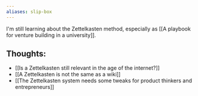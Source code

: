 ```yaml
---
aliases: slip-box
---
```

I'm still learning about the Zettelkasten method, especially as [[A playbook for venture building in a university]].

## Thoughts:
- [[Is a Zettelkasten still relevant in the age of the internet?]]
- [[A Zettelkasten is not the same as a wiki]]
- [[The Zettelkasten system needs some tweaks for product thinkers and entrepreneurs]]
